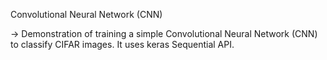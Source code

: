 Convolutional Neural Network (CNN)

-> Demonstration of training a simple Convolutional Neural Network (CNN) to classify CIFAR images. It uses keras Sequential API. 
